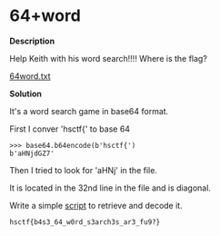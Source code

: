 # 64+word

__Description__

Help Keith with his word search!!!! Where is the flag?

[64word.txt](64word.txt)

__Solution__

It's a word search game in base64 format.

First I conver 'hsctf{' to base 64

```
>>> base64.b64encode(b'hsctf{')
b'aHNjdGZ7'
```

Then I tried to look for 'aHNj' in the file.

It is located in the 32nd line in the file and is diagonal.

Write a simple [script](solve.py) to retrieve and decode it.

 ```
 hsctf{b4s3_64_w0rd_s3arch3s_ar3_fu9?}
 ```
